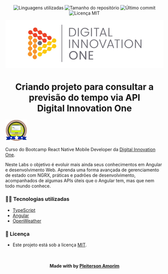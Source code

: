 <!-- Badges session -->
<p align="center">
  <!-- languages -->
  <img src="https://img.shields.io/github/languages/count/pleiterson/api-previsao-tempo-angular?style=social" alt="Linguagens utilizadas">
  <!-- repo size -->
  <img src="https://img.shields.io/github/repo-size/Pleiterson/api-previsao-tempo-angular?style=social" alt="Tamanho do repositório">
  <!-- last commit -->
  <img src="https://img.shields.io/github/last-commit/Pleiterson/api-previsao-tempo-angular?style=social" alt="Último commit">
  <!-- licence MIT -->
  <img src="https://img.shields.io/github/license/Pleiterson/api-previsao-tempo-angular?style=social" alt="Licença MIT">
</p>

<!--Banner session-->
<p align="center">
  <img src="./assets/readme/banner.png" alt="DIO" title="Digital Innovation One">
</p>

<!--About session-->
<h1 align="center">Criando projeto para consultar a previsão do tempo via API<br>Digital Innovation One</h1>

<img src="./assets/readme/badge.png" title="Badge" width="70" height="70">

Curso do Bootcamp React Native Mobile Developer da [Digital Innovation One](https://digitalinnovation.one/).

Neste Labs o objetivo é evoluir mais ainda seus conhecimentos em Angular e desenvolvimento Web. Aprenda uma forma avançada de gerenciamento de estado com NGRX, práticas e padrões de desenvolvimento, acompanhados de algumas APIs úteis que o Angular tem, mas que nem todo mundo conhece.

<!-- <p align="center"><img src="./src/assets/readme/projeto.png" title="Clone do Instagram - DIO"></p> -->

<h3>👨‍💻 Tecnologias utilizadas</h3>

- [TypeScript](https://www.typescriptlang.org/docs/)
- [Angular](https://angular.io/docs)
- [OpenWeather](https://openweathermap.org/guide)

<!--License session-->
<h3>📝 Licença</h3>

- Este projeto está sob a licença [MIT](./LICENSE).

<!--Bottom session-->
<br><h4 align=center>Made with by <a target="_blank" href="https://pleiterson.vercel.app" >Pleiterson Amorim</a></h4>
